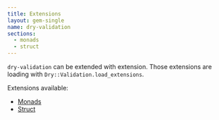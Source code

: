 ```yaml
---
title: Extensions
layout: gem-single
name: dry-validation
sections:
  - monads
  - struct
---
```


`dry-validation` can be extended with extension. Those extensions are loading with `Dry::Validation.load_extensions`.

Extensions available:

  * [Monads](/gems/dry-validation/extensions/monads)
  * [Struct](/gems/dry-validation/extensions/struct)

